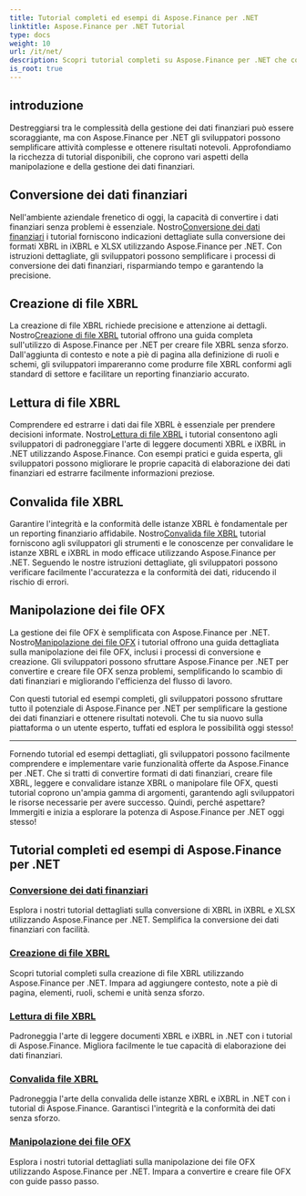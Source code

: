 ```yaml
---
title: Tutorial completi ed esempi di Aspose.Finance per .NET
linktitle: Aspose.Finance per .NET Tutorial
type: docs
weight: 10
url: /it/net/
description: Scopri tutorial completi su Aspose.Finance per .NET che coprono la conversione dei dati finanziari, la creazione di file XBRL, la lettura, la convalida e la manipolazione dei file OFX.
is_root: true
---
```


## introduzione

Destreggiarsi tra le complessità della gestione dei dati finanziari può essere scoraggiante, ma con Aspose.Finance per .NET gli sviluppatori possono semplificare attività complesse e ottenere risultati notevoli. Approfondiamo la ricchezza di tutorial disponibili, che coprono vari aspetti della manipolazione e della gestione dei dati finanziari.

## Conversione dei dati finanziari

 Nell'ambiente aziendale frenetico di oggi, la capacità di convertire i dati finanziari senza problemi è essenziale. Nostro[Conversione dei dati finanziari](./financial-data-conversion/) i tutorial forniscono indicazioni dettagliate sulla conversione dei formati XBRL in iXBRL e XLSX utilizzando Aspose.Finance per .NET. Con istruzioni dettagliate, gli sviluppatori possono semplificare i processi di conversione dei dati finanziari, risparmiando tempo e garantendo la precisione.

## Creazione di file XBRL

 La creazione di file XBRL richiede precisione e attenzione ai dettagli. Nostro[Creazione di file XBRL](./xbrl-file-creation/) tutorial offrono una guida completa sull'utilizzo di Aspose.Finance per .NET per creare file XBRL senza sforzo. Dall'aggiunta di contesto e note a piè di pagina alla definizione di ruoli e schemi, gli sviluppatori impareranno come produrre file XBRL conformi agli standard di settore e facilitare un reporting finanziario accurato.

## Lettura di file XBRL

 Comprendere ed estrarre i dati dai file XBRL è essenziale per prendere decisioni informate. Nostro[Lettura di file XBRL](./xbrl-file-reading/) i tutorial consentono agli sviluppatori di padroneggiare l'arte di leggere documenti XBRL e iXBRL in .NET utilizzando Aspose.Finance. Con esempi pratici e guida esperta, gli sviluppatori possono migliorare le proprie capacità di elaborazione dei dati finanziari ed estrarre facilmente informazioni preziose.

## Convalida file XBRL

 Garantire l'integrità e la conformità delle istanze XBRL è fondamentale per un reporting finanziario affidabile. Nostro[Convalida file XBRL](./xbrl-file-validation/) tutorial forniscono agli sviluppatori gli strumenti e le conoscenze per convalidare le istanze XBRL e iXBRL in modo efficace utilizzando Aspose.Finance per .NET. Seguendo le nostre istruzioni dettagliate, gli sviluppatori possono verificare facilmente l'accuratezza e la conformità dei dati, riducendo il rischio di errori.

## Manipolazione dei file OFX

 La gestione dei file OFX è semplificata con Aspose.Finance per .NET. Nostro[Manipolazione dei file OFX](./ofx-file-manipulation/) i tutorial offrono una guida dettagliata sulla manipolazione dei file OFX, inclusi i processi di conversione e creazione. Gli sviluppatori possono sfruttare Aspose.Finance per .NET per convertire e creare file OFX senza problemi, semplificando lo scambio di dati finanziari e migliorando l'efficienza del flusso di lavoro.

Con questi tutorial ed esempi completi, gli sviluppatori possono sfruttare tutto il potenziale di Aspose.Finance per .NET per semplificare la gestione dei dati finanziari e ottenere risultati notevoli. Che tu sia nuovo sulla piattaforma o un utente esperto, tuffati ed esplora le possibilità oggi stesso!

---
Fornendo tutorial ed esempi dettagliati, gli sviluppatori possono facilmente comprendere e implementare varie funzionalità offerte da Aspose.Finance per .NET. Che si tratti di convertire formati di dati finanziari, creare file XBRL, leggere e convalidare istanze XBRL o manipolare file OFX, questi tutorial coprono un'ampia gamma di argomenti, garantendo agli sviluppatori le risorse necessarie per avere successo. Quindi, perché aspettare? Immergiti e inizia a esplorare la potenza di Aspose.Finance per .NET oggi stesso!
## Tutorial completi ed esempi di Aspose.Finance per .NET 
### [Conversione dei dati finanziari](./financial-data-conversion/)
Esplora i nostri tutorial dettagliati sulla conversione di XBRL in iXBRL e XLSX utilizzando Aspose.Finance per .NET. Semplifica la conversione dei dati finanziari con facilità.
### [Creazione di file XBRL](./xbrl-file-creation/)
Scopri tutorial completi sulla creazione di file XBRL utilizzando Aspose.Finance per .NET. Impara ad aggiungere contesto, note a piè di pagina, elementi, ruoli, schemi e unità senza sforzo.
### [Lettura di file XBRL](./xbrl-file-reading/)
Padroneggia l'arte di leggere documenti XBRL e iXBRL in .NET con i tutorial di Aspose.Finance. Migliora facilmente le tue capacità di elaborazione dei dati finanziari.
### [Convalida file XBRL](./xbrl-file-validation/)
Padroneggia l'arte della convalida delle istanze XBRL e iXBRL in .NET con i tutorial di Aspose.Finance. Garantisci l'integrità e la conformità dei dati senza sforzo.
### [Manipolazione dei file OFX](./ofx-file-manipulation/)
Esplora i nostri tutorial dettagliati sulla manipolazione dei file OFX utilizzando Aspose.Finance per .NET. Impara a convertire e creare file OFX con guide passo passo.